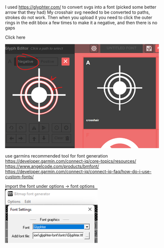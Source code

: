 I used https://glyphter.com/ to convert svgs into a font (picked some better arrow that they had)
My crosshair svg needed to be converted to paths, strokes do not work. 
Then when you upload it you need to click the outer rings in the edit bbox a few times to make it a negative, and then there is no gaps


Click here

![alt text](image.png)


use garmins recommended tool for font generation
https://developer.garmin.com/connect-iq/core-topics/resources/
https://www.angelcode.com/products/bmfont/
https://developer.garmin.com/connect-iq/connect-iq-faq/how-do-i-use-custom-fonts/

import the font under options -> font options
![alt text](image-1.png)